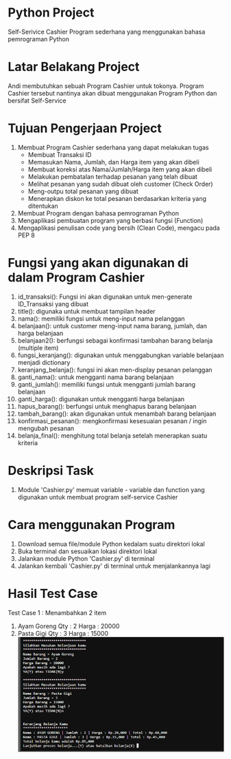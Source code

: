 # Python Project
Self-Serivice Cashier Program sederhana yang menggunakan bahasa pemrograman Python

# Latar Belakang Project
Andi membutuhkan sebuah Program Cashier untuk tokonya. Program Cashier tersebut nantinya akan dibuat menggunakan
Program Python dan bersifat Self-Service

# Tujuan Pengerjaan Project
1. Membuat Program Cashier sederhana yang dapat melakukan tugas
    - Membuat Transaksi ID
    - Memasukan Nama, Jumlah, dan Harga item yang akan dibeli
    - Membuat koreksi atas Nama/Jumlah/Harga item yang akan dibeli
    - Melakukan pembatalan terhadap pesanan yang telah dibuat
    - Melihat pesanan yang sudah dibuat oleh customer (Check Order)
    - Meng-outpu total pesanan yang dibuat 
    - Menerapkan diskon ke total pesanan berdasarkan kriteria yang ditentukan
2. Membuat Program dengan bahasa pemrograman Python 
3. Mengaplikasi pembuatan program yang berbasi fungsi (Function)
4. Mengaplikasi penulisan code yang bersih (Clean Code), mengacu pada PEP 8

# Fungsi yang akan digunakan di dalam Program Cashier
1. id_transaksi(): Fungsi ini akan digunakan untuk men-generate ID_Transaksi yang dibuat
2. title(): digunaka untuk membuat tampilan header
3. nama(): memiliki fungsi untuk meng-input nama pelanggan
4. belanjaan(): untuk customer meng-input nama barang, jumlah, dan harga belanjaan
5. belanjaan2(): berfungsi sebagai konfirmasi tambahan barang belanja (multiple item)
6. fungsi_keranjang(): digunakan untuk menggabungkan variable belanjaan menjadi dictionary 
7. keranjang_belanja(): fungsi ini akan men-display pesanan pelanggan
8. ganti_nama(): untuk mengganti nama barang belanjaan
9. ganti_jumlah(): memiliki fungsi untuk mengganti jumlah barang belanjaan
10. ganti_harga(): digunakan untuk mengganti harga belanjaan
11. hapus_barang(): berfungsi untuk menghapus barang belanjaan
12. tambah_barang(): akan digunakan untuk menambah barang belanjaan
13. konfirmasi_pesanan(): mengkonfirmasi kesesuaian pesanan / ingin mengubah pesanan
14. belanja_final(): menghitung total belanja setelah menerapkan suatu kriteria

# Deskripsi Task
1. Module 'Cashier.py' memuat variable - variable dan function yang digunakan untuk membuat program self-service Cashier

# Cara menggunakan Program
1. Download semua file/module Python kedalam suatu direktori lokal
2. Buka terminal dan sesuaikan lokasi direktori lokal
3. Jalankan module Python 'Cashier.py' di terminal
4. Jalankan kembali 'Cashier.py' di terminal untuk menjalankannya lagi

# Hasil Test Case
Test Case 1 : Menambahkan 2 item
1. Ayam Goreng Qty : 2 Harga : 20000
2. Pasta Gigi Qty : 3 Harga : 15000
![Test_Case1](https://github.com/farhanamrin/Cashier-Project/blob/main/Test%20Case%201.png?raw=true)

